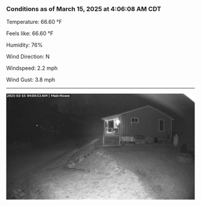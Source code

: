 ### Conditions as of March 15, 2025 at 4:06:08 AM CDT 

Temperature: 66.60 &deg;F

Feels like: 66.60 &deg;F

Humidity: 76%

Wind Direction: N

Windspeed: 2.2 mph

Wind Gust: 3.8 mph

---

<img src="./images/latest.jpeg"/>

